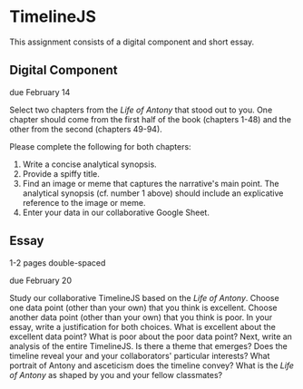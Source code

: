 # TimelineJS

This assignment consists of a digital component and short essay.

## Digital Component

due February 14

Select two chapters from the _Life of Antony_ that stood out to you. One chapter should come from the first half of the book (chapters 1-48) and the other from the second (chapters 49-94).

Please complete the following for both chapters:
1. Write a concise analytical synopsis.
2. Provide a spiffy title.
3. Find an image or meme that captures the narrative's main point. The analytical synopsis (cf. number 1 above) should include an explicative reference to the image or meme.
4. Enter your data in our collaborative Google Sheet.

## Essay

1-2 pages double-spaced

due February 20

Study our collaborative TimelineJS based on the _Life of Antony_. Choose one data point (other than your own) that you think is excellent. Choose another data point (other than your own) that you think is poor. In your essay, write a justification for both choices. What is excellent about the excellent data point? What is poor about the poor data point? Next, write an analysis of the entire TimelineJS. Is there a theme that emerges? Does the timeline reveal your and your collaborators' particular interests? What portrait of Antony and asceticism does the timeline convey? What is the _Life of Antony_ as shaped by you and your fellow classmates?
